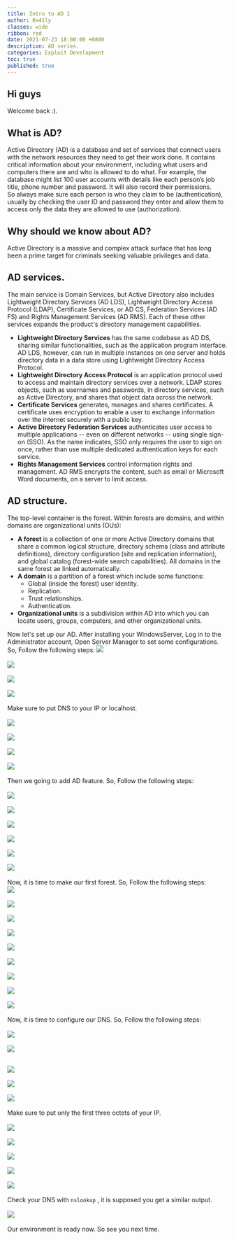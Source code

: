 ```yaml
---
title: Intro to AD 1
author: 0x41ly
classes: wide
ribbon: red
date: 2021-07-23 18:00:00 +0800
description: AD series.
categories: Exploit Development
toc: true
published: true
---
```



## Hi guys
Welcome back :). 

## What is AD?
Active Directory (AD) is a database and set of services that connect users with the network resources they need to get their work done. It contains critical information about your environment, including what users and computers there are and who is allowed to do what. For example, the database might list 100 user accounts with details like each person’s job title, phone number and password. It will also record their permissions. <br>
So always make sure each person is who they claim to be (authentication), usually by checking the user ID and password they enter and allow them to access only the data they are allowed to use (authorization).

## Why should we know about AD?
Active Directory is a massive and complex attack surface that has long been a prime target for criminals seeking valuable privileges and data. 

## AD services.
The main service is Domain Services, but Active Directory also includes Lightweight Directory Services (AD LDS), Lightweight Directory Access Protocol (LDAP), Certificate Services, or AD CS, Federation Services (AD FS) and Rights Management Services (AD RMS). Each of these other services expands the product's directory management capabilities.
  * <strong>Lightweight Directory Services</strong> has the same codebase as AD DS, sharing similar functionalities, such as the application program interface. AD LDS, however, can run in multiple instances on one server and holds directory data in a data store using Lightweight Directory Access Protocol.
  * <strong>Lightweight Directory Access Protocol</strong> is an application protocol used to access and maintain directory services over a network. LDAP stores objects, such as usernames and passwords, in directory services, such as Active Directory, and shares that object data across the network.
  * <strong>Certificate Services</strong> generates, manages and shares certificates. A certificate uses encryption to enable a user to exchange information over the internet securely with a public key.
  * <strong>Active Directory Federation Services</strong> authenticates user access to multiple applications -- even on different networks -- using single sign-on (SSO). As the name indicates, SSO only requires the user to sign on once, rather than use multiple dedicated authentication keys for each service.
  * <strong>Rights Management Services</strong> control information rights and management. AD RMS encrypts the content, such as email or Microsoft Word documents, on a server to limit access.


## AD structure.
The top-level container is the forest. Within forests are domains, and within domains are organizational units (OUs):
  * <strong>A forest</strong> is a collection of one or more Active Directory domains that share a common logical structure, directory schema (class and attribute definitions), directory configuration (site and replication information), and global catalog (forest-wide search capabilities). All domains in the same forest ae linked automatically.
  * <strong>A domain</strong> is a partition of a forest which include some functions:
    * Global (inside the forest) user identity. 
    * Replication.
    * Trust relationships.
    * Authentication. 
  * <strong>Organizational units</strong> is a subdivision within AD into which you can locate users, groups, computers, and other organizational units. 

Now let's set up our AD.
After installing your WindowsServer, Log in to the Administrator account, Open  Server Manager to set some configurations. So, Follow the following steps:
![](/assets/images/0x41ly-blog-img/AD/check/1.png)<br>
<br>
![](/assets/images/0x41ly-blog-img/AD/check/2.png)<br>
<br>
![](/assets/images/0x41ly-blog-img/AD/check/3.png)<br>
<br>
![](/assets/images/0x41ly-blog-img/AD/check/5.png)<br>
<br>
Make sure to put DNS to your IP or localhost.<br>
<br>
![](/assets/images/0x41ly-blog-img/AD/check/4.png)<br>
<br>
![](/assets/images/0x41ly-blog-img/AD/check/6.png)<br>
<br>
![](/assets/images/0x41ly-blog-img/AD/check/7.png)<br>
<br>
![](/assets/images/0x41ly-blog-img/AD/check/8.png)<br>
<br>
Then we going to add AD feature. So, Follow the following steps:<br>
<br>
![](/assets/images/0x41ly-blog-img/AD/ADinstall/1.png)<br>
<br>
![](/assets/images/0x41ly-blog-img/AD/ADinstall/2.png)<br>
<br>
![](/assets/images/0x41ly-blog-img/AD/ADinstall/3.png)<br>
<br>
![](/assets/images/0x41ly-blog-img/AD/ADinstall/4.png)<br> 
<br>
![](/assets/images/0x41ly-blog-img/AD/ADinstall/5.png) <br>
<br>
![](/assets/images/0x41ly-blog-img/AD/ADinstall/6.png) <br>
<br>
Now, it is time to make our first forest.  So, Follow the following steps:<br>
![](/assets/images/0x41ly-blog-img/AD/ADsetup/1.png)<br>
<br>
![](/assets/images/0x41ly-blog-img/AD/ADsetup/2.png) <br>
<br>
![](/assets/images/0x41ly-blog-img/AD/ADsetup/3.png) <br>
<br>
![](/assets/images/0x41ly-blog-img/AD/ADsetup/4.png) <br>
<br>
![](/assets/images/0x41ly-blog-img/AD/ADsetup/5.png) <br>
<br>
![](/assets/images/0x41ly-blog-img/AD/ADsetup/6.png) <br>
<br>
![](/assets/images/0x41ly-blog-img/AD/ADsetup/7.png) <br>
<br>
![](/assets/images/0x41ly-blog-img/AD/ADsetup/8.png) <br>
<br>
![](/assets/images/0x41ly-blog-img/AD/ADsetup/9.png)<br>
<br>
Now, it is time to configure our DNS.  So, Follow the following steps:<br>
<br>
![](/assets/images/0x41ly-blog-img/AD/DNS/1.png)<br>
<br>
![](/assets/images/0x41ly-blog-img/AD/DNS/2.png)<br>
<br>

![](/assets/images/0x41ly-blog-img/AD/DNS/4.png)<br>
<br>
![](/assets/images/0x41ly-blog-img/AD/DNS/5.png)<br>
<br>
![](/assets/images/0x41ly-blog-img/AD/DNS/6.png)<br>
<br>
Make sure to put only the first three octets of your IP.<br>
<br>
![](/assets/images/0x41ly-blog-img/AD/DNS/7.png)<br>
<br>
![](/assets/images/0x41ly-blog-img/AD/DNS/8.png)<br>
<br>
![](/assets/images/0x41ly-blog-img/AD/DNS/9.png)<br>
<br>
![](/assets/images/0x41ly-blog-img/AD/DNS/10.png)<br>
<br>
![](/assets/images/0x41ly-blog-img/AD/DNS/11.png)<br>
<br>
Check your DNS with ```nslookup``` , it is supposed you get a similar output.<br>
<br>
![](/assets/images/0x41ly-blog-img/AD/DNS/12.png)<br>
<br>
Our environment is ready now. So see you next time.<br> 


 
